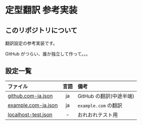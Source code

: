 # 定型翻訳 参考実装

## このリポジトリについて

翻訳設定の参考実装です。

GitHub がつらい、誰か独立して作って。。。

## 設定一覧

| ファイル | 言語 | 備考 |
|:---------|:----:|:-----|
| [github.com-ja.json](https://github.com/sk-0520/page-translation-dictionary-reference/releases/latest/download/github.com-ja.json) | ja | GitHub の翻訳(中途半端) |
| [example.com-ja.json](https://github.com/sk-0520/page-translation-dictionary-reference/releases/latest/download/example.com-ja.json) | ja | `example.com` の翻訳 |
| [localhost-test.json](https://github.com/sk-0520/page-translation-dictionary-reference/releases/latest/download/localhost-test.json) | - | おれおれテスト用 |
